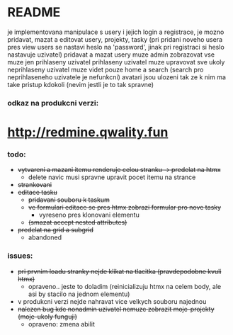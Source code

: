 # README

je implementovana manipulace s usery i jejich login a registrace,
je mozno pridavat, mazat a editovat usery, projekty, tasky
(pri pridani noveho usera pres view users se nastavi heslo na 'password', jinak pri registraci si heslo nastavuje uzivatel)
pridavat a mazat usery muze admin
zobrazovat vse muze jen prihlaseny uzivatel
prihlaseny uzivatel muze upravovat sve ukoly
neprihlaseny uzivatel muze videt pouze home a search (search pro neprihlaseneho uzivatele je nefunkcni)
avatari jsou ulozeni tak ze k nim ma take pristup kdokoli (nevim jestli je to tak spravne)

### odkaz na produkcni verzi:

# http://redmine.qwality.fun

### todo:  
- ~~vytvareni a mazani itemu renderuje celou stranku -> predelat na htmx~~
  - delete navic musi spravne upravit pocet itemu na strance
- ~~strankovani~~
- ~~editace tasku~~
  - ~~pridavani souboru k taskum~~
  - ~~ve formulari editace se pres htmx zobrazi formular pro nove tasky~~
    - vyreseno pres klonovani elementu
  - ~~(smazat accept nested attributes)~~
- ~~predelat na grid a subgrid~~
  - abandoned

### issues:
- ~~pri prvnim loadu stranky nejde klikat na tlacitka (pravdepodobne kvuli htmx)~~
  - opraveno.. jeste to doladim (reinicializuju htmx na celem body, ale asi by stacilo na jednom elementu)
- v produkcni verzi nejde nahravat vice velkych souboru najednou
- ~~nalezen bug kde nonadmin uzivatel nemuze zobrazit moje-projekty (moje-ukoly funguji)~~
  - opraveno: zmena abilit
  
